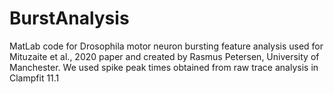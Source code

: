 # BurstAnalysis
MatLab code for Drosophila motor neuron bursting feature analysis used for Mituzaite et al., 2020 paper and created by Rasmus Petersen, University of Manchester. We used spike peak times obtained from raw trace analysis in Clampfit 11.1
